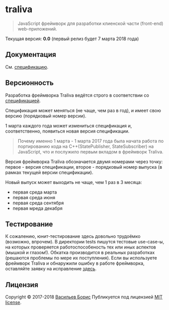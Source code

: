# traliva

>JavaScript фреймворк для разработки клиенской части (front-end) web-приложений.

Текущая версия: **0.0** (первый релиз будет 7 марта 2018 года)

## Документация

См. [спецификацию](https://github.com/1024sparrow/traliva_doc).

## Версионность

Разработка фреймворка Traliva ведётся строго в соответствии со [спецификацией](https://github.com/1024sparrow/traliva_doc).

Спецификация может меняться (не чаще, чем раз в год), и имеет свою версию (порядковый номер версии).

1 марта каждого года может измениться спецификация и, соответственно, появиться новая версия спецификации.
>Почему именно 1 марта - 1 марта 2017 года была начата работа по портированию кода на C++(StatePublisher, StateSubscriber) на JavaScript, что и послужило первым вкладом в фреймворк Traliva.

Версия фреймворка Traliva обозначается двумя номерами через точку: первое - версия спецификации, второе - порядковый номер выпуска (в рамках текущей версии спецификации).

Новый выпуск может выходить не чаще, чем 1 раз в 3 месяца:
* первая среда марта
* первая среда июня
* первая среда сентября
* первая мреда декабря

## Тестирование

К сожалению, юнит-тестирование здесь довольно трудоёмко (возможно, впрочем). В директории tests пишутся тестовые use-case-ы, на которых проверяется работоспособеность тех или иных аспектов (мышкой и глазом!). Обкатка производится в реальных разработках (решаются проблемы по мере их поступления). Если вы используете фреймворк Traliva и обнаружили ошибку в работе фреймворка, оставляйте заявку на исправление [здесь](https://github.com/1024sparrow/traliva/issues/new).

## Лицензия

Copyright © 2017-2018 [Васильев Борис](https://github.com/1024sparrow)
Публикуется под лицензией [MIT license](https://github.com/1024sparrow/traliva/blob/master/LICENSE).
